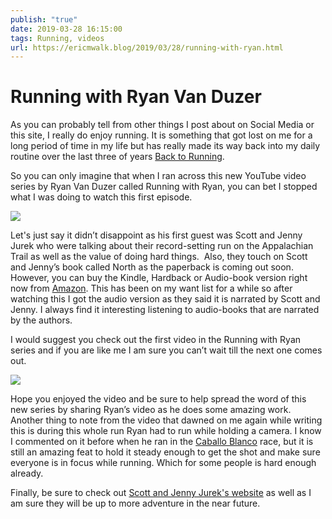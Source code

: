 ```yaml
---
publish: "true"
date: 2019-03-28 16:15:00
tags: Running, videos
url: https://ericmwalk.blog/2019/03/28/running-with-ryan.html
---
```


# Running with Ryan Van Duzer

As you can probably tell from other things I post about on Social Media or this site, I really do enjoy running. It is something that got lost on me for a long period of time in my life but has really made its way back into my daily routine over the last three of years [Back to Running](https://ericmwalk.blog/2016/02/09/back-to-running.html).

So you can only imagine that when I ran across this new YouTube video series by Ryan Van Duzer called Running with Ryan, you can bet I stopped what I was doing to watch this first episode. 

![](https://ericmwalk.blog/uploads/2021/6f4db8fb62.jpg)

Let's just say it didn’t disappoint as his first guest was Scott and Jenny Jurek who were talking about their record-setting run on the Appalachian Trail as well as the value of doing hard things.  Also, they touch on Scott and Jenny’s book called North as the paperback is coming out soon. However, you can buy the Kindle, Hardback or Audio-book version right now from [Amazon](https://www.amazon.com/North-Finding-While-Running-Appalachian-ebook/dp/B01N6Z44OZ/). This has been on my want list for a while so after watching this I got the audio version as they said it is narrated by Scott and Jenny. I always find it interesting listening to audio-books that are narrated by the authors.

I would suggest you check out the first video in the Running with Ryan series and if you are like me I am sure you can’t wait till the next one comes out.

![](https://www.youtube.com/embed/L3bcs9Rn12w)

Hope you enjoyed the video and be sure to help spread the word of this new series by sharing Ryan’s video as he does some amazing work. Another thing to note from the video that dawned on me again while writing this is during this whole run Ryan had to run while holding a camera. I know I commented on it before when he ran in the [Caballo Blanco](https://ericmwalk.blog/2017/04/13/the-caballo-blanco.html) race, but it is still an amazing feat to hold it steady enough to get the shot and make sure everyone is in focus while running. Which for some people is hard enough already.

Finally, be sure to check out [Scott and Jenny Jurek's website](https://www.scottjurek.com) as well as I am sure they will be up to more adventure in the near future.
